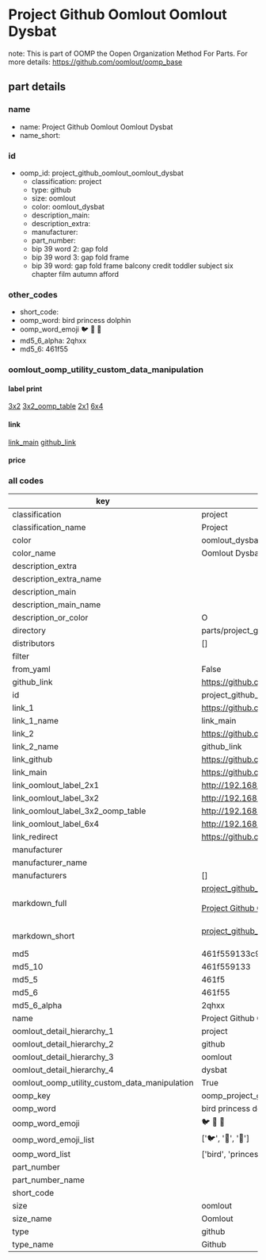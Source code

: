 # Project Github Oomlout Oomlout Dysbat  

note: This is part of OOMP the Oopen Organization Method For Parts. For more details: https://github.com/oomlout/oomp_base

##  part details





### name
* name: Project Github Oomlout Oomlout Dysbat
* name_short: 
### id
* oomp_id: project_github_oomlout_oomlout_dysbat
  * classification: project
  * type: github
  * size: oomlout
  * color: oomlout_dysbat
  * description_main: 
  * description_extra: 
  * manufacturer: 
  * part_number: 
  * bip 39 word 2: gap fold
  * bip 39 word 3: gap fold frame
  * bip 39 word: gap fold frame balcony credit toddler subject six chapter film autumn afford

### other_codes
* short_code: 
* oomp_word: bird princess dolphin
* oomp_word_emoji :bird: :princess: :dolphin:
* md5_6_alpha: 2qhxx
* md5_6: 461f55






### oomlout_oomp_utility_custom_data_manipulation
#### label print
[3x2](http://192.168.1.245:1112/?label=oomp%202qhxx)
[3x2_oomp_table](http://192.168.1.107:1112/?label=oomp%202qhxx)
[2x1](http://192.168.1.242:1112/?label=oomp%202qhxx)
[6x4](http://192.168.1.55:1112/?label=oomp%202qhxx)    

#### link

[link_main](https://github.com/oomlout/oomlout_oomp_current_version_messy/tree/main/parts/project_github_oomlout_oomlout_dysbat) [github_link](https://github.com/oomlout/oomlout_oomp_part_src/tree/main/parts/project_github_oomlout_oomlout_dysbat)                             

#### price







### all codes 
| key | value |  
| --- | --- |  
| classification | project |  
| classification_name | Project |  
| color | oomlout_dysbat |  
| color_name | Oomlout Dysbat |  
| description_extra |  |  
| description_extra_name |  |  
| description_main |  |  
| description_main_name |  |  
| description_or_color | O  |  
| directory | parts/project_github_oomlout_oomlout_dysbat |  
| distributors | [] |  
| filter |  |  
| from_yaml | False |  
| github_link | https://github.com/oomlout/oomlout_oomp_part_src/tree/main/parts/project_github_oomlout_oomlout_dysbat |  
| id | project_github_oomlout_oomlout_dysbat |  
| link_1 | https://github.com/oomlout/oomlout_oomp_current_version_messy/tree/main/parts/project_github_oomlout_oomlout_dysbat |  
| link_1_name | link_main |  
| link_2 | https://github.com/oomlout/oomlout_oomp_part_src/tree/main/parts/project_github_oomlout_oomlout_dysbat |  
| link_2_name | github_link |  
| link_github | https://github.com/oomlout/oomlout-DYSBAT |  
| link_main | https://github.com/oomlout/oomlout_oomp_current_version_messy/tree/main/parts/project_github_oomlout_oomlout_dysbat |  
| link_oomlout_label_2x1 | http://192.168.1.242:1112/?label=oomp%202qhxx |  
| link_oomlout_label_3x2 | http://192.168.1.245:1112/?label=oomp%202qhxx |  
| link_oomlout_label_3x2_oomp_table | http://192.168.1.107:1112/?label=oomp%202qhxx |  
| link_oomlout_label_6x4 | http://192.168.1.55:1112/?label=oomp%202qhxx |  
| link_redirect | https://github.com/oomlout/oomlout-DYSBAT |  
| manufacturer |  |  
| manufacturer_name |  |  
| manufacturers | [] |  
| markdown_full | [project_github_oomlout_oomlout_dysbat](https://github.com/oomlout/oomlout_oomp_current_version_messy/tree/main/parts/project_github_oomlout_oomlout_dysbat)<br>[](https://github.com/oomlout/oomlout_oomp_current_version_messy/tree/main/parts/project_github_oomlout_oomlout_dysbat)<br>[Project Github Oomlout Oomlout Dysbat](https://github.com/oomlout/oomlout_oomp_current_version_messy/tree/main/parts/project_github_oomlout_oomlout_dysbat)<br><br> |  
| markdown_short | [project_github_oomlout_oomlout_dysbat](https://github.com/oomlout/oomlout_oomp_current_version_messy/tree/main/parts/project_github_oomlout_oomlout_dysbat)<br><br> |  
| md5 | 461f559133c9daff8d99811cb916a2fa |  
| md5_10 | 461f559133 |  
| md5_5 | 461f5 |  
| md5_6 | 461f55 |  
| md5_6_alpha | 2qhxx |  
| name | Project Github Oomlout Oomlout Dysbat |  
| oomlout_detail_hierarchy_1 | project |  
| oomlout_detail_hierarchy_2 | github |  
| oomlout_detail_hierarchy_3 | oomlout |  
| oomlout_detail_hierarchy_4 | dysbat |  
| oomlout_oomp_utility_custom_data_manipulation | True |  
| oomp_key | oomp_project_github_oomlout_oomlout_dysbat |  
| oomp_word | bird princess dolphin |  
| oomp_word_emoji | :bird: :princess: :dolphin: |  
| oomp_word_emoji_list | [':bird:', ':princess:', ':dolphin:'] |  
| oomp_word_list | ['bird', 'princess', 'dolphin'] |  
| part_number |  |  
| part_number_name |  |  
| short_code |  |  
| size | oomlout |  
| size_name | Oomlout |  
| type | github |  
| type_name | Github |  
